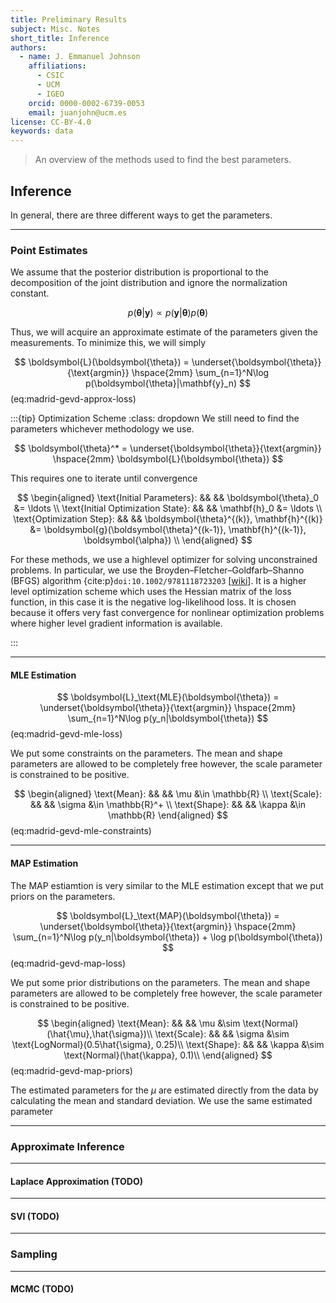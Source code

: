 ```yaml
---
title: Preliminary Results
subject: Misc. Notes
short_title: Inference
authors:
  - name: J. Emmanuel Johnson
    affiliations:
      - CSIC
      - UCM
      - IGEO
    orcid: 0000-0002-6739-0053
    email: juanjohn@ucm.es
license: CC-BY-4.0
keywords: data
---
```



> An overview of the methods used to find the best parameters.

## Inference

In general, there are three different ways to get the parameters.



***
### Point Estimates

We assume that the posterior distribution is proportional to the decomposition of the joint distribution and ignore the normalization constant.

$$
p(\boldsymbol{\theta}|\mathbf{y}) \propto
p(\mathbf{y}|\boldsymbol{\theta})p(\boldsymbol{\theta})
$$

Thus, we will acquire an approximate estimate of the parameters given the measurements.
To minimize this, we will simply

$$
\boldsymbol{L}(\boldsymbol{\theta}) = \underset{\boldsymbol{\theta}}{\text{argmin}} \hspace{2mm}
\sum_{n=1}^N\log p(\boldsymbol{\theta}|\mathbf{y}_n) 
$$ (eq:madrid-gevd-approx-loss)

:::{tip} Optimization Scheme
:class: dropdown
We still need to find the parameters whichever methodology we use.

$$
\boldsymbol{\theta}^* = \underset{\boldsymbol{\theta}}{\text{argmin}}
\hspace{2mm}
\boldsymbol{L}(\boldsymbol{\theta})
$$

This requires one to iterate until convergence

$$
\begin{aligned}
\text{Initial Parameters}: && && 
\boldsymbol{\theta}_0 &= \ldots \\
\text{Initial Optimization State}: && &&
\mathbf{h}_0 &= \ldots \\
\text{Optimization Step}: && &&
\boldsymbol{\theta}^{(k)}, \mathbf{h}^{(k)} &= \boldsymbol{g}(\boldsymbol{\theta}^{(k-1)}, \mathbf{h}^{(k-1)}, \boldsymbol{\alpha}) \\
\end{aligned}
$$

For these methods, we use a highlevel optimizer for solving unconstrained problems.
In particular, we use the Broyden–Fletcher–Goldfarb–Shanno (BFGS) algorithm {cite:p}`doi:10.1002/9781118723203` [[wiki](https://en.wikipedia.org/wiki/Broyden%E2%80%93Fletcher%E2%80%93Goldfarb%E2%80%93Shanno_algorithm)].
It is a higher level optimization scheme which uses the Hessian matrix of the loss function, in this case it is the negative log-likelihood loss.
It is chosen because it offers very fast convergence for nonlinear optimization problems where higher level gradient information is available.

:::

***
#### MLE Estimation

$$
\boldsymbol{L}_\text{MLE}(\boldsymbol{\theta}) = \underset{\boldsymbol{\theta}}{\text{argmin}} \hspace{2mm}
\sum_{n=1}^N\log p(y_n|\boldsymbol{\theta})  
$$ (eq:madrid-gevd-mle-loss)

We put some constraints on the parameters.
The mean and shape parameters are allowed to be completely free however, the scale parameter is constrained to be positive.

$$
\begin{aligned}
\text{Mean}: && &&
\mu &\in \mathbb{R} \\
\text{Scale}: && &&
\sigma &\in \mathbb{R}^+ \\
\text{Shape}: && &&
\kappa &\in \mathbb{R}
\end{aligned}
$$ (eq:madrid-gevd-mle-constraints)


***
#### MAP Estimation

The MAP estiamtion is very similar to the MLE estimation except that we put priors on the parameters.

$$
\boldsymbol{L}_\text{MAP}(\boldsymbol{\theta}) = \underset{\boldsymbol{\theta}}{\text{argmin}} \hspace{2mm}
\sum_{n=1}^N\log p(y_n|\boldsymbol{\theta})  + 
\log p(\boldsymbol{\theta})
$$ (eq:madrid-gevd-map-loss)

We put some prior distributions on the parameters.
The mean and shape parameters are allowed to be completely free however, the scale parameter is constrained to be positive.

$$
\begin{aligned}
\text{Mean}: && &&
\mu &\sim  \text{Normal}(\hat{\mu},\hat{\sigma})\\
\text{Scale}: && &&
\sigma &\sim \text{LogNormal}(0.5\hat{\sigma}, 0.25)\\
\text{Shape}: && &&
\kappa &\sim \text{Normal}(\hat{\kappa}, 0.1)\\
\end{aligned}
$$ (eq:madrid-gevd-map-priors)

The estimated parameters for the $\mu$ are estimated directly from the data by calculating the mean and standard deviation.
We use the same estimated parameter


***
### Approximate Inference


***
#### Laplace Approximation (TODO)

***
#### SVI (TODO)


***
### Sampling

***
#### MCMC (TODO)
